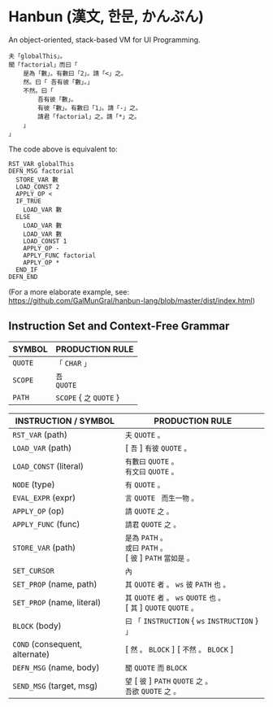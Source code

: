 # Hanbun (漢文, 한문, かんぶん)

An object-oriented, stack-based VM for UI Programming.

```
夫「globalThis」。
聞「factorial」而曰「
    是為「數」。有數曰「2」。請「<」之。
    然。曰「 吾有彼「數」。」
    不然。曰「
        吾有彼「數」。
        有彼「數」。有數曰「1」。請「-」之。
        請君「factorial」之。請「*」之。
    」
」
```

The code above is equivalent to:

```
RST_VAR globalThis
DEFN_MSG factorial
  STORE_VAR 數
  LOAD_CONST 2
  APPLY_OP <
  IF_TRUE
    LOAD_VAR 數
  ELSE
    LOAD_VAR 數
    LOAD_VAR 數
    LOAD_CONST 1
    APPLY_OP -
    APPLY_FUNC factorial
    APPLY_OP *
  END_IF
DEFN_END
```

(For a more elaborate example, see: https://github.com/GalMunGral/hanbun-lang/blob/master/dist/index.html)

## Instruction Set and Context-Free Grammar

| SYMBOL  | PRODUCTION RULE          |
| ------- | ------------------------ |
| `QUOTE` | `「` `CHAR` `」`         |
| `SCOPE` | `吾` <br> `QUOTE`        |
| `PATH`  | `SCOPE` { `之` `QUOTE` } |

| INSTRUCTION / SYMBOL           | PRODUCTION RULE                                                                  |
| ------------------------------ | -------------------------------------------------------------------------------- |
| `RST_VAR` (path)               | `夫` `QUOTE` `。`                                                                |
| `LOAD_VAR` (path)              | [ `吾` ] `有彼` `QUOTE` `。`                                                     |
| `LOAD_CONST` (literal)         | `有數曰` `QUOTE` `。` <br> `有文曰` `QUOTE` `。`                                 |
| `NODE` (type)                  | `有` `QUOTE` `。`                                                                |
| `EVAL_EXPR` (expr)             | `言` `QUOTE` ` 而生一物` `。`                                                    |
| `APPLY_OP` (op)                | `請` `QUOTE` `之` `。`                                                           |
| `APPLY_FUNC` (func)            | `請君` `QUOTE` `之` `。`                                                         |
| `STORE_VAR` (path)             | `是為` `PATH` `。` <br> `或曰` `PATH` `。`<br> [ `彼` ] `PATH` `當如是` `。`     |
| `SET_CURSOR`                   | `內`                                                                             |
| `SET_PROP` (name, path)        | `其` `QUOTE` `者` `。` `ws` `彼` `PATH` `也` `。`                                |
| `SET_PROP` (name, literal)     | `其` `QUOTE` `者` `。` `ws` `QUOTE` `也` `。` <br> [ `其` ] `QUOTE` `QUOTE` `。` |
| `BLOCK` (body)                 | `曰` `「` `INSTRUCTION` { `ws` `INSTRUCTION` } `」`                              |
| `COND` (consequent, alternate) | [ `然` `。` `BLOCK` ] [ `不然` `。` `BLOCK` ]                                    |
| `DEFN_MSG` (name, body)        | `聞` `QUOTE` `而` `BLOCK`                                                        |
| `SEND_MSG` (target, msg)       | `望` [ `彼` ] `PATH` `QUOTE` `之` `。` <br> `吾欲` `QUOTE` `之` `。`             |
